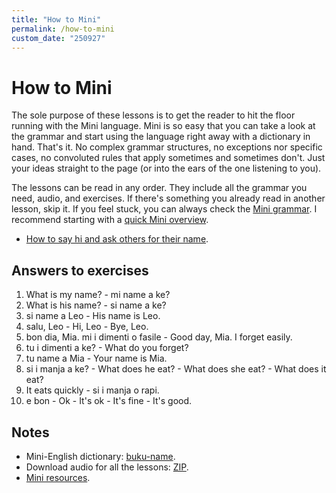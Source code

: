 ```yaml
---
title: "How to Mini"
permalink: /how-to-mini
custom_date: "250927"
---
```


# How to Mini

The sole purpose of these lessons is to get the reader to hit the floor running with the Mini language. Mini is so easy that you can take a look at the grammar and start using the language right away with a dictionary in hand. That's it. No complex grammar structures, no exceptions nor specific cases, no convoluted rules that apply sometimes and sometimes don't. Just your ideas straight to the page (or into the ears of the one listening to you).

The lessons can be read in any order. They include all the grammar you need, audio, and exercises. If there's something you already read in another lesson, skip it. If you feel stuck, you can always check the [Mini grammar](/mini-course-grammar). I recommend starting with a [quick Mini overview](/mini).

- [How to say hi and ask others for their name](/mini-how-to-say-hi-and-ask-others-for-their-name).

## Answers to exercises

1. What is my name? - mi name a ke?
2. What is his name? - si name a ke?
3. si name a Leo - His name is Leo.
4. salu, Leo - Hi, Leo - Bye, Leo.
5. bon dia, Mia. mi i dimenti o fasile - Good day, Mia. I forget easily.
6. tu i dimenti a ke? - What do you forget?
7. tu name a Mia - Your name is Mia.
8. si i manja a ke? - What does he eat? - What does she eat? - What does it eat?
9. It eats quickly - si i manja o rapi.
10. e bon - Ok - It's ok - It's fine - It's good.

## Notes

- Mini-English dictionary: [buku-name](/buku-name).
- Download audio for all the lessons: [ZIP](/assets/bin/how_to_mini_audio.zip).
- [Mini resources](/mini-resources).
